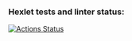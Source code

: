 ### Hexlet tests and linter status:
[![Actions Status](https://github.com/ssssank/qa-engineer-project-84/workflows/hexlet-check/badge.svg)](https://github.com/ssssank/qa-engineer-project-84/actions)